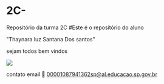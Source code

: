 # 2C-
Repositório da turma 2C
#Este é o repositório do aluno 

"Thaynara luz Santana Dos santos"

sejam todos bem vindos 

![](https://tenor.com/pt-BR/view/cute-penguin-hey-welcome-happy-to-see-you-gif-21217905937909850)

contato email 📧 00001087941362sp@al.educacao.sp.gov.br
